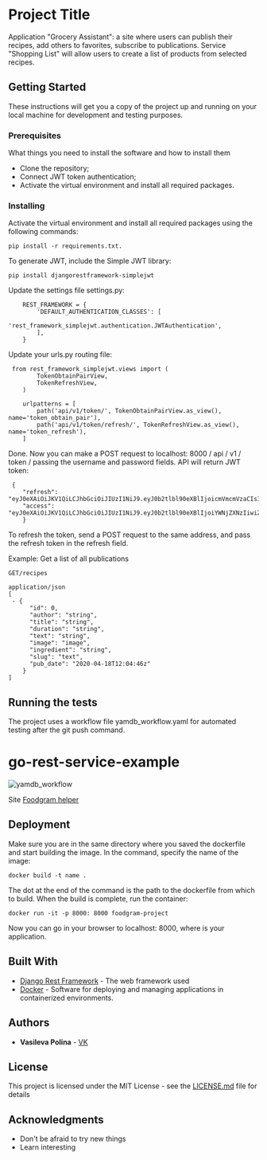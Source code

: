 # Project Title

Application "Grocery Assistant": a site where users can publish their recipes, add others to favorites, subscribe to publications. Service "Shopping List" will allow users to create a list of products from selected recipes.

## Getting Started

These instructions will get you a copy of the project up and running on your local machine for development and testing purposes. 

### Prerequisites

What things you need to install the software and how to install them

- Clone the repository;
- Connect JWT token authentication;
- Activate the virtual environment and install all required packages.

### Installing

Activate the virtual environment and install all required packages using the following commands:
```
pip install -r requirements.txt.
```
To generate JWT, include the Simple JWT library: 
```
pip install djangorestframework-simplejwt
``` 
Update the settings file settings.py:
```
    REST_FRAMEWORK = {
        'DEFAULT_AUTHENTICATION_CLASSES': [
            'rest_framework_simplejwt.authentication.JWTAuthentication',
        ],
    }
```
Update your urls.py routing file:
```
 from rest_framework_simplejwt.views import (
        TokenObtainPairView,
        TokenRefreshView,
    )
    
    urlpatterns = [
        path('api/v1/token/', TokenObtainPairView.as_view(), name='token_obtain_pair'),
        path('api/v1/token/refresh/', TokenRefreshView.as_view(), name='token_refresh'),
    ] 
```
Done.
Now you can make a POST request to localhost: 8000 / api / v1 / token / passing the username and password fields. API will return JWT token:
```
 {
    "refresh": "eyJ0eXAiOiJKV1QiLCJhbGciOiJIUzI1NiJ9.eyJ0b2tlbl90eXBlIjoicmVmcmVzaCIsImV4cCI6MTU4NzEyODUzNSwianRpIjoiNzRmMDhkOGEwODQ4NGEzYjgyZmM4MDRhMTQ3ZTEyZmIiLCJ1c2VyX2lkIjoxfQ.GW7Obcvy2TWgsEI5lqSx9BC1mxk0WnsywBHrXScs7bI",
    "access": "eyJ0eXAiOiJKV1QiLCJhbGciOiJIUzI1NiJ9.eyJ0b2tlbl90eXBlIjoiYWNjZXNzIiwiZXhwIjoxNTg3MDQyNDM1LCJqdGkiOiI5ZmNjMWE5YTM5NDQ0Y2Q4OWJlOGFlOGRlYWQxNDE0ZSIsInVzZXJfaWQiOjF9.ZkEdzDN5pNgYToDRJq1CKHjIglK1ir1fhnfcXkmziuk"
    } 
```
To refresh the token, send a POST request to the same address, and pass the refresh token in the refresh field.


Example: Get a list of all publications
```
GET/recipes
```
```
application/json
[
 - {
      "id": 0,
      "author": "string",
      "title": "string",
      "duration": "string",
      "text": "string",
      "image": "image",
      "ingredient": "string",
      "slug": "text",
      "pub_date": "2020-04-18T12:04:46z"
    }
]
```
## Running the tests

The project uses a workflow file yamdb_workflow.yaml for automated testing after the git push command.

# go-rest-service-example

![yamdb_workflow](https://github.com/Polinavas95/foodgram-project/workflows/foodgram/badge.svg)

Site
[Foodgram helper](http://84.252.129.196/recipes)

## Deployment

Make sure you are in the same directory where you saved the dockerfile and start building the image. In the command, specify the name of the image: 
```
docker build -t name .
```
The dot at the end of the command is the path to the dockerfile from which to build.
When the build is complete, run the container: 
```
docker run -it -p 8000: 8000 foodgram-project
```
Now you can go in your browser to localhost: 8000, where is your application.

## Built With

* [Django Rest Framework](https://www.django-rest-framework.org/) - The web framework used
* [Docker](https://www.docker.com/) - Software for deploying and managing applications in containerized environments.

## Authors

* **Vasileva Polina** - [VK](https://vk.com/id36439980)

## License

This project is licensed under the MIT License - see the [LICENSE.md](LICENSE.md) file for details

## Acknowledgments

* Don't be afraid to try new things
* Learn interesting
